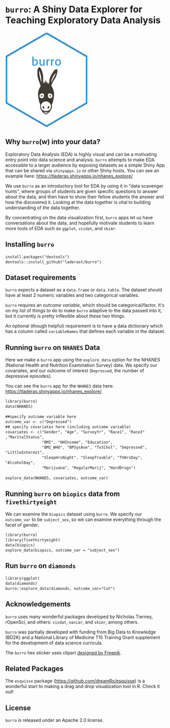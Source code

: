 # `burro`: A Shiny Data Explorer for Teaching Exploratory Data Analysis

![burro-hex](img/burro3.png)

## Why `burro`(w) into your data?

Exploratory Data Analysis (EDA) is highly visual and can be a motivating entry point into data science and analysis. `burro` attempts to make EDA accessible to a larger audience by exposing datasets as a simple Shiny App that can be shared via `shinyapps.io` or other Shiny hosts. You can see an example here: https://tladeras.shinyapps.io/nhanes_explore/

We use `burro` as an introductory tool for EDA by using it in "data scavenger hunts", where groups of students are given specific questions to answer about the data, and then have to show their fellow students the answer and how the discovered it. Looking at the data together is vital to building understanding of the data together. 

By concentrating on the data visualization first, `burro` apps let us have conversations about the data, and hopefully motivate students to learn more tools of EDA such as `ggplot`, `visdat`, and `skimr`.

## Installing `burro`

```{r}
install.packages("devtools")
devtools::install_github("laderast/burro")
```

## Dataset requirements

`burro` expects a dataset as a `data.frame` or `data.table`. The dataset should have at least 2 numeric variables and two categorical variables. 

`burro` requires an *outcome variable*, which should be categorical/factor.
It's on my list of things to do to make `burro` adaptive to the data passed into it, but it currently is pretty inflexible about these two things. 

An optional (though helpful) requirement is to have a data dictionary which has a column called `variableNames` that defines each variable in the dataset.

## Running `burro` on `NHANES` Data

Here we make a `burro` app using the `explore_data` option for the NHANES (National Health and Nutrition Examination Survey) data. We specify our covariates, and our outcome of interest (`Depressed`, the number of depressive episodes). 

You can see the `burro` app for the `NHANES` data here: https://tladeras.shinyapps.io/nhanes_explore/

```
library(burro)
data(NHANES)

##specify outcome variable here
outcome_var <- c("Depressed")
## specify covariates here (including outcome variable)
covariates <- c("Gender", "Age", "SurveyYr", "Race1", "Race3" ,"MaritalStatus",
                "BMI", "HHIncome", "Education",
                "BMI_WHO", "BPSysAve", "TotChol", "Depressed", "LittleInterest",
                "SleepHrsNight", "SleepTrouble", "TVHrsDay", "AlcoholDay",
                "Marijuana", "RegularMarij", "HardDrugs")
                
explore_data(NHANES, covariates, outcome_var)
```

## Running `burro` on `biopics` data from `fivethirtyeight`

We can examine the `biopics` dataset using `burro`. We specify our `outcome_var` to be `subject_sex`, so we can examine everything through the facet of gender.

```{r}
library(burro)
library(fivethirtyeight)
data(biopics)
explore_data(biopics, outcome_var = "subject_sex")

```

## Run `burro` on `diamonds`

```{r}
library(ggplot)
data(diamonds)
burro::explore_data(diamonds, outcome_var="Cut")
```

## Acknowledgements

`burro` uses many wonderful packages developed by Nicholas Tierney, rOpenSci, and others: `visdat`, `naniar`, and `skimr`, among others. 

`burro` was partially developed with funding from Big Data to Knowledge (BD2K) and a National Library of Medicine T15 Training Grant supplement for the development of data science curricula.

The `burro` hex sticker uses clipart [designed by Freepik](https://www.freepik.com/free-vector/donkey-head_763369.htm).

## Related Packages

The `esquisse` package (https://github.com/dreamRs/esquisse) is a wonderful start to making a drag and drop visualization tool in R. Check it out!

## License

`burro` is released under an Apache 2.0 license.

